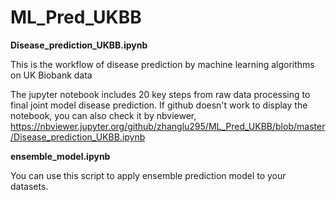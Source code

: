 # ML_Pred_UKBB

**Disease_prediction_UKBB.ipynb**

This is the workflow of disease prediction by machine learning algorithms on UK Biobank data

The jupyter notebook includes 20 key steps from raw data processing to final joint model disease prediction. If github doesn't work to display the notebook, you can also check it by nbviewer, https://nbviewer.jupyter.org/github/zhanglu295/ML_Pred_UKBB/blob/master/Disease_prediction_UKBB.ipynb

**ensemble_model.ipynb**

You can use this script to apply ensemble prediction model to your datasets.
